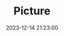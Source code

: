 ---
weight: 1
images:
- /images/edited/47.jpeg
title: Picture
date: 2023-12-14 21:23:00
tags: [luminarneo,work,ILCE7M3,29.5]
---